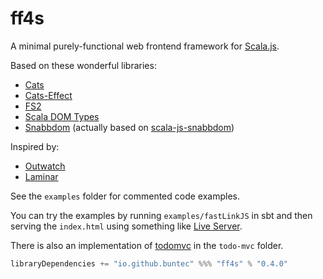 # ff4s

A minimal purely-functional web frontend framework for [Scala.js](https://www.scala-js.org/).

Based on these wonderful libraries:
 - [Cats](https://typelevel.org/cats/)
 - [Cats-Effect](https://typelevel.org/cats-effect/)
 - [FS2](https://fs2.io/)
 - [Scala DOM Types](https://github.com/raquo/scala-dom-types)
 - [Snabbdom](https://github.com/snabbdom/snabbdom) (actually based on [scala-js-snabbdom](https://github.com/buntec/scala-js-snabbdom))

Inspired by:
  - [Outwatch](https://github.com/outwatch/outwatch)
  - [Laminar](https://github.com/raquo/Laminar)

See the `examples` folder for commented code examples.

You can try the examples by running `examples/fastLinkJS` in sbt and then
serving the `index.html` using something like [Live Server](https://www.npmjs.com/package/live-server).

There is also an implementation of [todomvc](https://github.com/tastejs/todomvc)
in the `todo-mvc` folder.

```scala
libraryDependencies += "io.github.buntec" %%% "ff4s" % "0.4.0"
```
